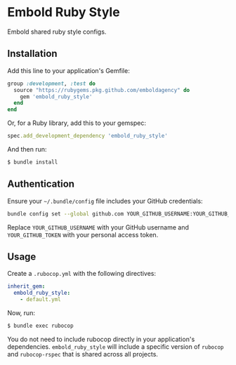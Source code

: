# Embold Ruby Style

Embold shared ruby style configs.

## Installation

Add this line to your application's Gemfile:

```ruby
group :development, :test do
  source "https://rubygems.pkg.github.com/emboldagency" do
    gem 'embold_ruby_style'
  end
end
```

Or, for a Ruby library, add this to your gemspec:

```ruby
spec.add_development_dependency 'embold_ruby_style'
```

And then run:

```bash
$ bundle install
```

## Authentication

Ensure your `~/.bundle/config` file includes your GitHub credentials:

```bash
bundle config set --global github.com YOUR_GITHUB_USERNAME:YOUR_GITHUB_TOKEN
```

Replace `YOUR_GITHUB_USERNAME` with your GitHub username and `YOUR_GITHUB_TOKEN` with your personal access token.

## Usage

Create a `.rubocop.yml` with the following directives:

```yaml
inherit_gem:
  embold_ruby_style:
    - default.yml
```

Now, run:

```bash
$ bundle exec rubocop
```

You do not need to include rubocop directly in your application's dependencies. `embold_ruby_style` will include a specific version of `rubocop` and `rubocop-rspec` that is shared across all projects.